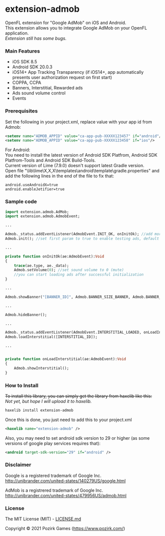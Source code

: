 # extension-admob

OpenFL extension for "Google AdMob" on iOS and Android.<br />
This extension allows you to integrate Google AdMob on your OpenFL application.<br />
*Extension still has some bugs.*

### Main Features

* iOS SDK 8.5
* Android SDK 20.0.3
* iOS14+ App Tracking Transparency (if iOS14+, app automatically presents user authorization request on first start)
* COPPA, CCPA
* Banners, Interstitial, Rewarded ads
* Ads sound volume control
* Events

### Prerequisites
Set the following in your project.xml, replace value with your app id from Admob:
```xml
<setenv name="ADMOB_APPID" value="ca-app-pub-XXXXX123457" if="android"/>
<setenv name="ADMOB_APPID" value="ca-app-pub-XXXXX123458" if="ios"/>
```

For Android:<br />
You need to install the latest version of Android SDK Platfrom, Android SDK Platfrom-Tools and Android SDK Build-Tools.<br />
Current version of Lime (7.9.0) doesn't support latest Gradle version.<br />
Open file "\lib\lime\X,X,X\templates\android\template\gradle.properties" and add the following lines in the end of the file to fix that:
```
android.useAndroidX=true
android.enableJetifier=true
```

### Sample code

```haxe
import extension.admob.AdMob;
import extension.admob.AdmobEvent;

...

Admob._status.addEventListener(AdmobEvent.INIT_OK, onInitOk); //add more event listeners, if needed
Admob.init(); //set first param to true to enable testing ads, default is false

...

private function onInitOk(ae:AdmobEvent):Void
{
	trace(ae.type, ae._data);
	Admob.setVolume(0); //set sound volume to 0 (mute)
	//you can start loading ads after successful initialization
}

...

Admob.showBanner("[BANNER_ID]", Admob.BANNER_SIZE_BANNER, Admob.BANNER_ALIGN_TOP);

...

Admob.hideBanner();

...

Admob._status.addEventListener(AdmobEvent.INTERSTITIAL_LOADED, onLoadInterstitial);
Admob.loadInterstitial([INTERSTITIAL_ID]);

...


private function onLoadInterstitial(ae:AdmobEvent):Void
{
	Admob.showInterstitial();
}
```

### How to Install

~~To install this library, you can simply get the library from haxelib like this:~~<br />
*Not yet, but hope I will upload it to haxelib.*
```bash
haxelib install extension-admob
```

Once this is done, you just need to add this to your project.xml
```xml
<haxelib name="extension-admob" />
```

Also, you may need to set android sdk version to 29 or higher (as some versions of google play services requires that):
```xml
<android target-sdk-version="29" if="android" />
```

### Disclaimer

Google is a registered trademark of Google Inc.
http://unibrander.com/united-states/140279US/google.html

AdMob is a registrered trademark of Google Inc.
http://unibrander.com/united-states/479956US/admob.html

### License

The MIT License (MIT) - [LICENSE.md](LICENSE.md)

Copyright &copy; 2021 Pozirk Games (https://www.pozirk.com/)
